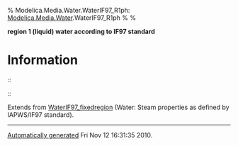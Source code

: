 % Modelica.Media.Water.WaterIF97\_R1ph:
  [Modelica.Media.Water](Modelica_Media_Water.html#Modelica.Media.Water).WaterIF97\_R1ph
% 
% 

**region 1 (liquid) water according to IF97 standard**

Information
===========

::

::

Extends from
[WaterIF97\_fixedregion](Modelica_Media_Water_WaterIF97_fixedregion.html#Modelica.Media.Water.WaterIF97_fixedregion)
(Water: Steam properties as defined by IAPWS/IF97 standard).

* * * * *

[Automatically generated](http://www.3ds.com/) Fri Nov 12 16:31:35 2010.
